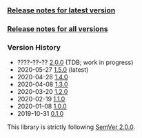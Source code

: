 ### [Release notes for latest version](latest.md)

### [Release notes for all versions](full.md)

### Version History

* ????-??-?? [2.0.0](2.0.0.md) (TDB; work in progress)
* 2020-05-27 [1.5.0](1.5.0.md) (latest)
* 2020-04-28 [1.4.0](1.4.0.md)
* 2020-04-08 [1.3.0](1.3.0.md)
* 2020-03-20 [1.2.0](1.2.0.md)
* 2020-02-19 [1.1.0](1.1.0.md)
* 2020-01-08 [1.0.0](1.0.0.md)
* 2019-10-31 [0.1.0](0.1.0.md)


This library is strictly following [SemVer 2.0.0](https://semver.org/spec/v2.0.0.html).